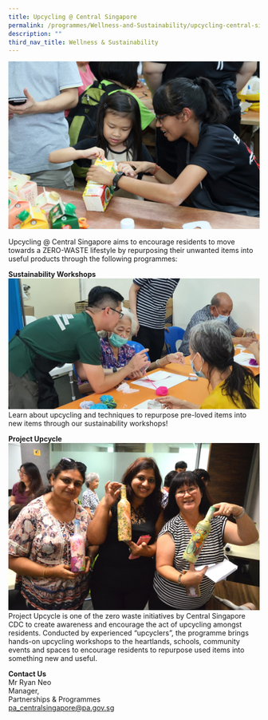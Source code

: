 ```yaml
---
title: Upcycling @ Central Singapore
permalink: /programmes/Wellness-and-Sustainability/upcycling-central-singapore/
description: ""
third_nav_title: Wellness & Sustainability
---
```

![Upcycling @ Central Singapore](/images/Programmes/330.jpg)

Upcycling @ Central Singapore aims to encourage residents to move towards a ZERO-WASTE lifestyle by repurposing their unwanted items into useful products through the following programmes:


**Sustainability Workshops**
![Project Upcycle](/images/Programmes/307855820_10159331042328192_8130489532939644615_n.jpg)
Learn about upcycling and techniques to repurpose pre-loved items into new items through our sustainability workshops! 

**Project Upcycle**
![Project Upcycle](/images/Programmes/f00fe9b0-381c-46da-b11d-aefa23c6c223_image3.jpg)
Project Upcycle is one of the zero waste initiatives by Central Singapore CDC to create awareness and encourage the act of upcycling amongst residents. Conducted by experienced “upcyclers”, the programme brings hands-on upcycling workshops to the heartlands, schools, community events and spaces to encourage residents to repurpose used items into something new and useful.  
  

**Contact Us**  
Mr Ryan Neo  
Manager,   
Partnerships & Programmes  
[pa\_centralsingapore@pa.gov.sg](https://www.cdc.gov.sg/centralsingapore/contentdetails/pa_centralsingapore@pa.gov.sg)
